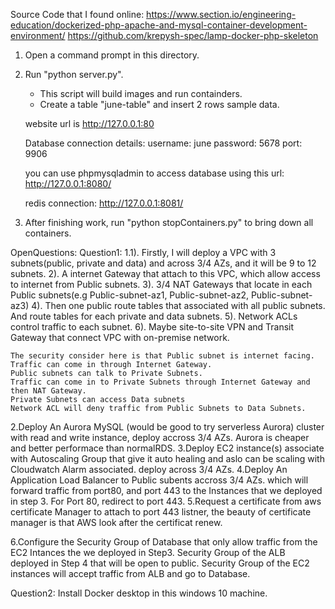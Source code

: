 Source Code that I found online:
https://www.section.io/engineering-education/dockerized-php-apache-and-mysql-container-development-environment/
https://github.com/krepysh-spec/lamp-docker-php-skeleton


1. Open a command prompt in this directory.
2. Run "python server.py".
    - This script will build images and run containders.
    - Create a table "june-table" and insert 2 rows sample data.

    website url is http://127.0.0.1:80

    Database connection details:
      username: june
      password: 5678
      port: 9906

    you can use phpmysqladmin to access database using this url: http://127.0.0.1:8080/

    redis connection: http://127.0.0.1:8081/

3. After finishing work, run "python stopContainers.py" to bring down all containers.


OpenQuestions:
  Question1:
  1.1). Firstly, I will deploy a VPC with 3 subnets(public, private and data) and across 3/4 AZs, and it will be 9 to 12 subnets.
    2). A internet Gateway that attach to this VPC, which allow access to internet from Public subnets.
    3). 3/4 NAT Gateways that locate in each Public subnets(e.g Public-subnet-az1, Public-subnet-az2, Public-subnet-az3)
    4). Then one public route tables that associated with all public subnets. And route tables for each private and data subnets.
    5). Network ACLs control traffic to each subnet.
    6). Maybe site-to-site VPN and Transit Gateway that connect VPC with on-premise network.

    The security consider here is that Public subnet is internet facing. Traffic can come in through Internet Gateway. 
    Public subnets can talk to Private Subnets.
    Traffic can come in to Private Subnets through Internet Gateway and then NAT Gateway.
    Private Subnets can access Data subnets
    Network ACL will deny traffic from Public Subnets to Data Subnets.

  2.Deploy An Aurora MySQL (would be good to try serverless Aurora) cluster with read and write instance, deploy accross 3/4 AZs. 
    Aurora is cheaper and better performace than normalRDS.
  3.Deploy EC2 instance(s) associate with Autoscaling Group that give it auto healing and aslo can be scaling with Cloudwatch Alarm associated. deploy across 3/4 AZs.
  4.Deploy An Application Load Balancer to Public subents accross 3/4 AZs. which will forward traffic from port80, and port 443 to the Instances that we deployed in step 3.
    For Port 80, redirect to port 443.
  5.Request a certificate from aws certificate Manager to attach to port 443 listner, the beauty of certificate manager is that AWS look after the certificat renew.

  6.Configure the Security Group of Database that only allow traffic from the EC2 Intances the we deployed in Step3.
    Security Group of the ALB deployed in Step 4 that will be open to public.
    Security Group of the EC2 instances will accept traffic from ALB and go to Database.
    
  Question2:
    Install Docker desktop in this windows 10 machine.


    

